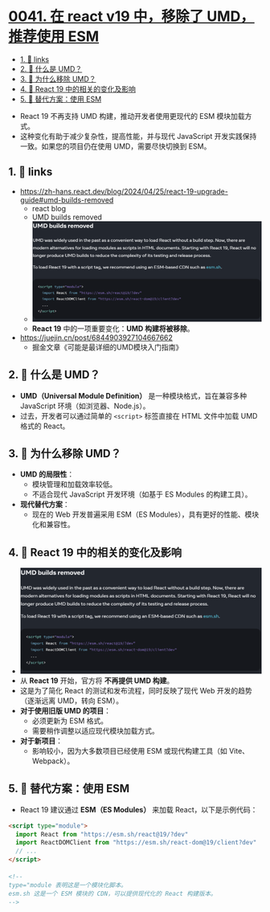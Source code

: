 # [0041. 在 react v19 中，移除了 UMD，推荐使用 ESM](https://github.com/Tdahuyou/react/tree/main/0041.%20%E5%9C%A8%20react%20v19%20%E4%B8%AD%EF%BC%8C%E7%A7%BB%E9%99%A4%E4%BA%86%20UMD%EF%BC%8C%E6%8E%A8%E8%8D%90%E4%BD%BF%E7%94%A8%20ESM)

<!-- region:toc -->
- [1. 🔗 links](#1--links)
- [2. 🤔 什么是 UMD？](#2--什么是-umd)
- [3. 🤔 为什么移除 UMD？](#3--为什么移除-umd)
- [4. 📒 React 19 中的相关的变化及影响](#4--react-19-中的相关的变化及影响)
- [5. 📒 替代方案：使用 ESM](#5--替代方案使用-esm)
<!-- endregion:toc -->
- React 19 不再支持 UMD 构建，推动开发者使用更现代的 ESM 模块加载方式。
- 这种变化有助于减少复杂性，提高性能，并与现代 JavaScript 开发实践保持一致。如果您的项目仍在使用 UMD，需要尽快切换到 ESM。

## 1. 🔗 links

- https://zh-hans.react.dev/blog/2024/04/25/react-19-upgrade-guide#umd-builds-removed
  - react blog
  - UMD builds removed
  - ![](assets/2025-01-10-11-02-07.png)
  - **React 19** 中的一项重要变化：**UMD 构建将被移除**。
- https://juejin.cn/post/6844903927104667662
  - 掘金文章《可能是最详细的UMD模块入门指南》


## 2. 🤔 什么是 UMD？

- **UMD（Universal Module Definition）** 是一种模块格式，旨在兼容多种 JavaScript 环境（如浏览器、Node.js）。
- 过去，开发者可以通过简单的 `<script>` 标签直接在 HTML 文件中加载 UMD 格式的 React。

## 3. 🤔 为什么移除 UMD？

- **UMD 的局限性**：
  - 模块管理和加载效率较低。
  - 不适合现代 JavaScript 开发环境（如基于 ES Modules 的构建工具）。
- **现代替代方案**：
  - 现在的 Web 开发普遍采用 ESM（ES Modules），具有更好的性能、模块化和兼容性。

## 4. 📒 React 19 中的相关的变化及影响

- ![](assets/2025-01-10-11-02-07.png)
- 从 **React 19** 开始，官方将 **不再提供 UMD 构建**。
- 这是为了简化 React 的测试和发布流程，同时反映了现代 Web 开发的趋势（逐渐远离 UMD，转向 ESM）。
- **对于使用旧版 UMD 的项目**：
  - 必须更新为 ESM 格式。
  - 需要稍作调整以适应现代模块加载方式。
- **对于新项目**：
  - 影响较小，因为大多数项目已经使用 ESM 或现代构建工具（如 Vite、Webpack）。

## 5. 📒 替代方案：使用 ESM

- React 19 建议通过 **ESM（ES Modules）** 来加载 React，以下是示例代码：

```html
<script type="module">
  import React from "https://esm.sh/react@19/?dev"
  import ReactDOMClient from "https://esm.sh/react-dom@19/client?dev"
  // ...
</script>

<!--
type="module 表明这是一个模块化脚本。
esm.sh 这是一个 ESM 模块的 CDN，可以提供现代化的 React 构建版本。
-->
```
